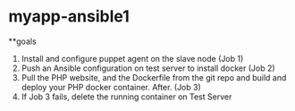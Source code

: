 # myapp-ansible1

**goals
1. Install and configure puppet agent on the slave node (Job 1)
2. Push an Ansible configuration on test server to install docker (Job 2)
3. Pull the PHP website, and the Dockerfile from the git repo and build and deploy your PHP
docker container. After. (Job 3)
4. If Job 3 fails, delete the running container on Test Server
